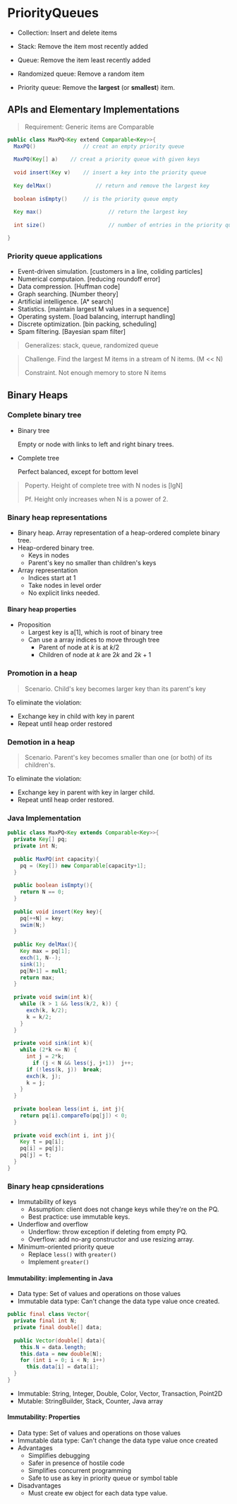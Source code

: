 # PriorityQueues

- Collection: Insert and delete items
- Stack: Remove the item most recently added
- Queue: Remove the item least recently added 
- Randomized queue: Remove a random item

- Priority queue: Remove the **largest** (or **smallest**) item.

## APIs and Elementary Implementations

> Requirement: Generic items are Comparable

```java
public class MaxPQ<Key extend Comparable<Key>>{
  MaxPQ()				// creat an empty priority queue
    
  MaxPQ(Key[] a)	// creat a priority queue with given keys
  
  void insert(Key v)	// insert a key into the priority queue
  
  Key delMax()				// return and remove the largest key
    
  boolean isEmpty()		// is the priority queue empty
    
  Key max()						// return the largest key
    
  int size()					// number of entries in the priority queue

}
```

### Priority queue applications

- Event-driven simulation.	[customers in a line, coliding particles]
- Numerical computaion.      [reducing roundoff error]
- Data compression.              [Huffman code]
- Graph searching.                  [Number theory]
- Artificial intelligence.            [A* search]
- Statistics.                                [maintain largest M values in a sequence]
- Operating system.                 [load balancing, interrupt handling]
- Discrete optimization.          [bin packing, scheduling]
- Spam filtering.                        [Bayesian spam filter]

> Generalizes: stack, queue, randomized queue

> Challenge. Find the largest M items in a stream of N items. (M << N)
>
> Constraint. Not enough memory to store N items

## Binary Heaps

### Complete binary tree

- Binary tree

  Empty or node with links to left and right binary trees.

- Complete tree

  Perfect balanced, except for bottom level

> Poperty. Height of complete tree with N nodes is [lgN]
>
> Pf. Height only increases when N is a power of 2.

### Binary heap representations

- Binary heap. Array representation of a heap-ordered complete binary tree.
- Heap-ordered binary tree.
  - Keys in nodes
  - Parent's key no smaller than children's keys
- Array representation
  - Indices start at 1
  - Take nodes in level order
  - No explicit links needed.

#### Binary heap properties
- Proposition
  - Largest key is a[1], which is root of binary tree
  - Can use a array indices to move through tree
    - Parent of node at $k$ is at $k/2$
    - Children of node at $k$ are $2k$ and $2k+1​$

### Promotion in a heap

> Scenario.	Child's key becomes larger key than its parent's key

To eliminate the violation:

- Exchange key in child with key in parent
- Repeat until heap order restored

### Demotion in a heap

> Scenario.	Parent's key becomes smaller than one (or both) of its children's.

To eliminate the violation:

- Exchange key in parent with key in larger child.
- Repeat until heap order restored.

### Java Implementation

```java
public class MaxPQ<Key extends Comparable<Key>>{
  private Key[] pq;
  private int N;
  
  public MaxPQ(int capacity){
    pq = (Key[]) new Comparable[capacity+1];
  }
  
  public boolean isEmpty(){
    return N == 0;
  }
  
  public void insert(Key key){
    pq[++N] = key;
    swim(N;)
  }
    
  public Key delMax(){
    Key max = pq[1];
    exch(1, N--);
    sink(1);
    pq[N+1] = null;
    return max;
  }
  
  private void swim(int k){
    while (k > 1 && less(k/2, k)) {
      exch(k, k/2);
      k = k/2;
    }
  }
  
  private void sink(int k){
    while (2*k <= N) {
      int j = 2*k;
    	if (j < N && less(j, j+1))	j++;
      if (!less(k, j))	break;
      exch(k, j);
      k = j;
    }
  }
  
  private boolean less(int i, int j){
    return pq[i].compareTo(pq[j]) < 0;
  }
  
  private void exch(int i, int j){
    Key t = pq[i];
    pq[i] = pq[j];
    pq[j] = t;
  }
}
```

### Binary heap cpnsiderations

- Immutability of keys
  - Assumption: client does not change keys while they're on the PQ.
  - Best practice: use immutable keys.
- Underflow and overflow
  - Underflow: throw exception if deleting from empty PQ.
  - Overflow: add no-arg constructor and use resizing array.
- Minimum-oriented priority queue
  - Replace `less()` with `greater()`
  - Implement `greater()`

#### Immutability: implementing in Java

- Data type: Set of values and operations on those values
- Immutable data type: Can't change the data type value once created.

```java
public final class Vector{
  private final int N;
  private final double[] data;
  
  public Vector(double[] data){
    this.N = data.length;
    this.data = new double[N];
    for (int i = 0; i < N; i++)
      this.data[i] = data[i];
  }
}
```

- Immutable: String, Integer, Double, Color, Vector, Transaction, Point2D
- Mutable: StringBuilder,  Stack, Counter, Java array

#### Immutability: Properties

- Data type: Set of values and operations on those values
- Immutable data type: Can't change the data type value once created
- Advantages
  - Simplifies debugging
  - Safer in presence of hostile code
  - Simplifies concurrent programming
  - Safe to use as key in priority queue or symbol table
- Disadvantages
  - Must create ew object for each data type value.
